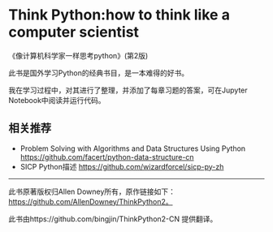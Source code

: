 # Think Python:how to think like a computer scientist
《像计算机科学家一样思考python》(第2版)

此书是国外学习Python的经典书目，是一本难得的好书。

我在学习过程中，对其进行了整理，并添加了每章习题的答案，可在Jupyter Notebook中阅读并运行代码。

## 相关推荐
- Problem Solving with Algorithms and Data Structures Using Python https://github.com/facert/python-data-structure-cn
- SICP Python描述 https://github.com/wizardforcel/sicp-py-zh

-----
此书原著版权归Allen Downey所有，原作链接如下：https://github.com/AllenDowney/ThinkPython2。

此书由https://github.com/bingjin/ThinkPython2-CN 提供翻译。
